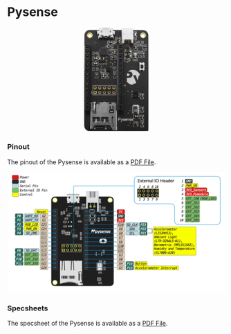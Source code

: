 # Pysense

<p align="center"><img src ="../../../img/pysense.png" width="150"></p>

### Pinout
The pinout of the Pysense is available as a <a href="../downloads/pysense-pinout.pdf" target="_blank">PDF File</a>.

<a href="../downloads/pysense-pinout.pdf" target="_blank" align="center"><img src ="../../../img/pysense-pinout.png"></a>

### Specsheets

The specsheet of the Pysense is available as a <a href="../downloads/pysense-specsheet.pdf" target="_blank">PDF File</a>.
